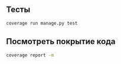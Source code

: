 ## Тесты
```bash
coverage run manage.py test
```
## Посмотреть покрытие кода
```bash
coverage report -m
```
